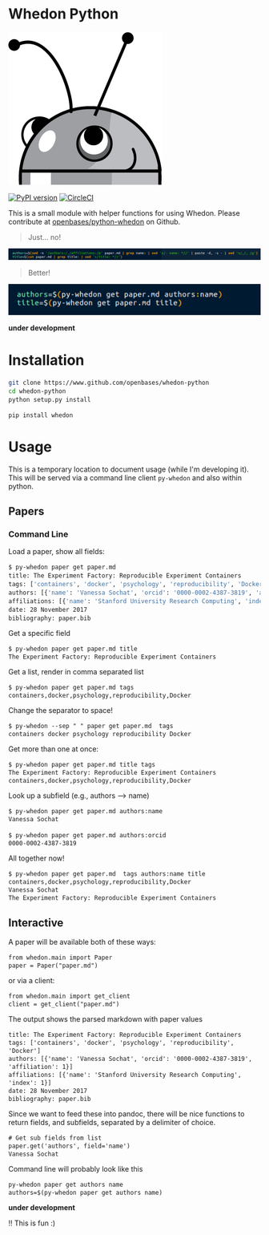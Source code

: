 # Whedon Python

![docs/img/robot.png](docs/img/robot.png)

[![PyPI version](https://badge.fury.io/py/whedon.svg)](https://badge.fury.io/py/whedon)
[![CircleCI](https://circleci.com/gh/openbases/whedon-python.svg?style=svg)](https://circleci.com/gh/openbases/whedon-python)

This is a small module with helper functions for using Whedon. Please contribute at
[openbases/python-whedon](https://www.github.com/openbases/whedon-python) on
Github.

> Just... no!

![docs/img/whedon-before.png](docs/img/whedon-before.png)

> Better!

![docs/img/whedon-upgrade.png](docs/img/whedon-upgrade.png)

**under development**

# Installation

```bash
git clone https://www.github.com/openbases/whedon-python
cd whedon-python
python setup.py install
```
```
pip install whedon
```

# Usage

This is a temporary location to document usage (while I'm developing it). 
This will be served via a command line client `py-whedon` and also within
python.

## Papers

### Command Line

Load a paper, show all fields:

```bash
$ py-whedon paper get paper.md
title: The Experiment Factory: Reproducible Experiment Containers
tags: ['containers', 'docker', 'psychology', 'reproducibility', 'Docker']
authors: [{'name': 'Vanessa Sochat', 'orcid': '0000-0002-4387-3819', 'affiliation': 1}]
affiliations: [{'name': 'Stanford University Research Computing', 'index': 1}]
date: 28 November 2017
bibliography: paper.bib
```

Get a specific field

```
$ py-whedon paper get paper.md title
The Experiment Factory: Reproducible Experiment Containers
```

Get a list, render in comma separated list

```
$ py-whedon paper get paper.md tags
containers,docker,psychology,reproducibility,Docker
```

Change the separator to space!

```
$ py-whedon --sep " " paper get paper.md  tags
containers docker psychology reproducibility Docker
```

Get more than one at once:

```
$ py-whedon paper get paper.md title tags
The Experiment Factory: Reproducible Experiment Containers
containers,docker,psychology,reproducibility,Docker
```

Look up a subfield (e.g., authors --> name)

```
$ py-whedon paper get paper.md authors:name
Vanessa Sochat

$ py-whedon paper get paper.md authors:orcid
0000-0002-4387-3819
```

All together now!

```
$ py-whedon paper get paper.md  tags authors:name title
containers,docker,psychology,reproducibility,Docker
Vanessa Sochat
The Experiment Factory: Reproducible Experiment Containers
```


## Interactive

A paper will be available both of these ways:

```
from whedon.main import Paper
paper = Paper("paper.md")
```

or via a client:

```
from whedon.main import get_client
client = get_client("paper.md")
```

The output shows the parsed markdown with paper values

```
title: The Experiment Factory: Reproducible Experiment Containers
tags: ['containers', 'docker', 'psychology', 'reproducibility', 'Docker']
authors: [{'name': 'Vanessa Sochat', 'orcid': '0000-0002-4387-3819', 'affiliation': 1}]
affiliations: [{'name': 'Stanford University Research Computing', 'index': 1}]
date: 28 November 2017
bibliography: paper.bib
```

Since we want to feed these into pandoc, there will be nice functions to return
fields, and subfields, separated by a delimiter of choice.

```
# Get sub fields from list
paper.get('authors', field='name')
Vanessa Sochat
```

Command line will probably look like this
```
py-whedon paper get authors name
authors=$(py-whedon paper get authors name)
```

**under development**

!! This is fun :)
